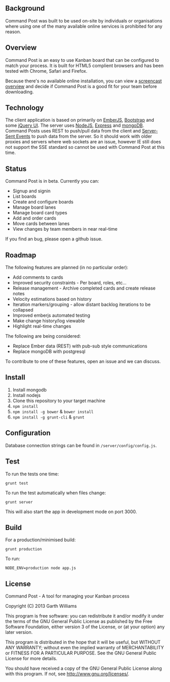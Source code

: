Background
----------

Command Post was built to be used on-site by individuals or organisations where using one of the
many available online services is prohibited for any reason.

Overview
--------

Command Post is an easy to use Kanban board that can be configured to match your process. It is
built for HTML5 complient browsers and has been tested with Chrome, Safari and Firefox.

Because there's no available online installation, you can view a
[screencast overview](https://plus.google.com/+GarthWilliams/posts/bvL7PDp574g) and decide if
Command Post is a good fit for your team before downloading.

Technology
----------

The client application is based on primarily on [EmberJS](http://emberjs.com),
[Bootstrap](http://getbootstrap.com) and some [jQuery UI](http://jqueryui.com). The server uses
[NodeJS](http://nodejs.org), [Express](http://expressjs.com) and
[mongoDB](http://www.mongodb.org). Command Posts uses REST to push/pull data from the client and
[Server-Sent Events](http://en.wikipedia.org/wiki/Server-sent_events) to push data from the
server. So it should work with older proxies and servers where web sockets are an issue, however
IE still does not support the SSE standard so cannot be used with Command Post at this time.

Status
------

Command Post is in beta. Currently you can:

* Signup and signin
* List boards
* Create and configure boards
* Manage board lanes
* Manage board card types
* Add and order cards
* Move cards between lanes
* View changes by team members in near real-time

If you find an bug, please open a github issue.

Roadmap
-------

The following features are planned (in no particular order):

* Add comments to cards
* Improved security constraints - Per board, roles, etc...
* Release management - Archive completed cards and create release notes
* Velocity estimations based on history
* Iteration markers/grouping - allow distant backlog iterations to be collapsed
* Improved emberjs automated testing
* Make change history/log viewable
* Highlight real-time changes

The following are being considered:

* Replace Ember data (REST) with pub-sub style communications
* Replace mongoDB with postgresql

To contribute to one of these features, open an issue and we can discuss.

Install
-------

1. Install mongodb
2. Install nodejs
3. Clone this repository to your target machine
4. `npm install`
5. `npm install -g bower` & `bower install`
6. `npm install -g grunt-cli` & `grunt`

Configuration
-------------

Database connection strings can be found in `/server/config/config.js`.

Test
----

To run the tests one time:

`grunt test`

To run the test automatically when files change:

`grunt server`

This will also start the app in development mode on port 3000.

Build
-----

For a production/minimised build:

`grunt production`

To run:

`NODE_ENV=production node app.js`

License
-------

Command Post - A tool for managing your Kanban process

Copyright (C) 2013 Garth Williams

This program is free software: you can redistribute it and/or modify
it under the terms of the GNU General Public License as published by
the Free Software Foundation, either version 3 of the License, or
(at your option) any later version.

This program is distributed in the hope that it will be useful,
but WITHOUT ANY WARRANTY; without even the implied warranty of
MERCHANTABILITY or FITNESS FOR A PARTICULAR PURPOSE.  See the
GNU General Public License for more details.

You should have received a copy of the GNU General Public License
along with this program.  If not, see <http://www.gnu.org/licenses/>.
